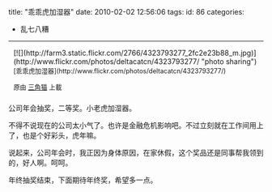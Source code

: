 title: "乖乖虎加湿器"
date: 2010-02-02 12:56:06
tags:
id: 86
categories:
  - 乱七八糟
---

<div style="float: right;margin-left: 10px;margin-bottom: 10px">
[![](http://farm3.static.flickr.com/2766/4323793277_2fc2e23b88_m.jpg)](http://www.flickr.com/photos/deltacatcn/4323793277/ "photo sharing")

<span style="font-size: 0.9em;margin-top: 0px">
[乖乖虎加湿器](http://www.flickr.com/photos/deltacatcn/4323793277/)

原由 [三角猫](http://www.flickr.com/people/deltacatcn/) 上載
</span>
</div>
公司年会抽奖，二等奖。小老虎加湿器。

不得不说现在的公司太小气了。也许是金融危机影响吧。不过立刻就在工作间用上了，也是个好彩头，虎年嘛。

说起来，公司年会时，我正因为身体原因，在家休假，这个奖品还是同事帮我领到的，好人啊。呵呵。

年终抽奖结束，下面期待年终奖，希望多一点。
